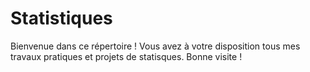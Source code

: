 # Statistiques
Bienvenue dans ce répertoire ! Vous avez à votre disposition tous mes travaux pratiques et projets de statisques. Bonne visite !
